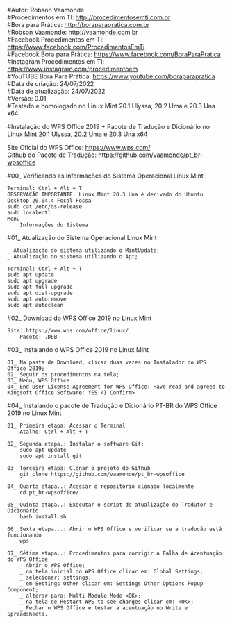 #Autor: Robson Vaamonde<br>
#Procedimentos em TI: http://procedimentosemti.com.br<br>
#Bora para Prática: http://boraparapratica.com.br<br>
#Robson Vaamonde: http://vaamonde.com.br<br>
#Facebook Procedimentos em TI: https://www.facebook.com/ProcedimentosEmTi<br>
#Facebook Bora para Prática: https://www.facebook.com/BoraParaPratica<br>
#Instagram Procedimentos em TI: https://www.instagram.com/procedimentoem<br>
#YouTUBE Bora Para Prática: https://www.youtube.com/boraparapratica<br>
#Data de criação: 24/07/2022<br>
#Data de atualização: 24/07/2022<br>
#Versão: 0.01<br>
#Testado e homologado no Linux Mint 20.1 Ulyssa, 20.2 Uma e 20.3 Una x64

#Instalação do WPS Office 2019 + Pacote de Tradução e Dicionário no Linux Mint 20.1 Ulyssa, 20.2 Uma e 20.3 Una x64

Site Oficial do WPS Office: https://www.wps.com/<br>
Github do Pacote de Tradução: https://github.com/vaamonde/pt_br-wpsoffice

#00_ Verificando as Informações do Sistema Operacional Linux Mint<br>

	Terminal: Ctrl + Alt + T
	OBSERVAÇÃO IMPORTANTE: Linux Mint 20.3 Una é derivado do Ubuntu Desktop 20.04.4 Focal Fossa
	sudo cat /etc/os-release
	sudo localectl
	Menu
		Informações do Sistema

#01_ Atualização do Sistema Operacional Linux Mint<br>

	_ Atualização do sistema utilizando o MintUpdate;
	_ Atualização do sistema utilizando o Apt;

	Terminal: Ctrl + Alt + T
	sudo apt update
	sudo apt upgrade
	sudo apt full-upgrade
	sudo apt dist-upgrade
	sudo apt autoremove
	sudo apt autoclean

#02_ Download do WPS Office 2019 no Linux Mint<br>

	Site: https://www.wps.com/office/linux/
		Pacote: .DEB

#03_ Instalando o WPS Office 2019 no Linux Mint<br>

	01_ Na pasta de Download, clicar duas vezes no Instalador do WPS Office 2019;
	02_ Seguir os procedimentos na tela;
	03_ Menu, WPS Office
	04_ End User License Agreement for WPS Office: Have read and agreed to Kingsoft Office Software: YES <I Confirm>

#04_ Instalando o pacote de Tradução e Dicionário PT-BR do WPS Office 2019 no Linux Mint<br>

	01_ Primeira etapa: Acessar o Terminal
		Atalho: Ctrl + Alt + T

	02_ Segunda etapa.: Instalar o software Git:
		sudo apt update
		sudo apt install git

	03_ Terceira etapa: Clonar o projeto do Github
		git clone https://github.com/vaamonde/pt_br-wpsoffice

	04_ Quarta etapa..: Acessar o repositório clonado localmente
		cd pt_br-wpsoffice/

	05_ Quinta etapa..: Executar o script de atualização do Tradutor e Dicionário
		bash install.sh

	06_ Sexta etapa...: Abrir o WPS Office e verificar se a tradução está funcionando
		wps

	07_ Sétima etapa..: Procedimentos para corrigir a Falha de Acentuação do WPS Office
		_ Abrir o WPS Office;
		_ na tela inicial do WPS Office clicar em: Global Settings;
		_ selecionar: settings;
		_ em Settings Other clicar em: Settings Other Options Popup Component;
		_ alterar para: Multi-Module Mode <OK>;
		_ na tela de Restart WPS to see changes clicar em: <OK>;
		_ Fechar o WPS Office e testar a acentuação no Write e Spreadsheets.